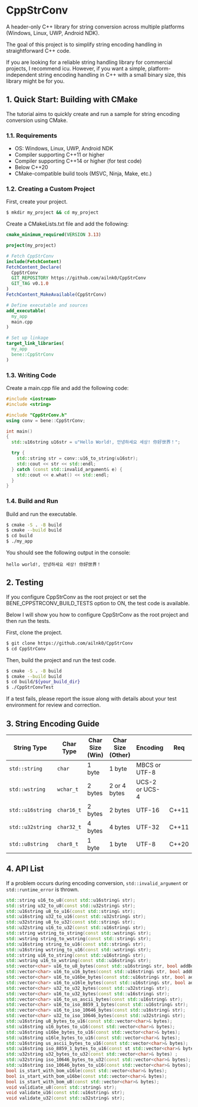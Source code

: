 # CppStrConv

A header-only C++ library for string conversion across multiple platforms (Windows, Linux, UWP, Android NDK).

The goal of this project is to simplify string encoding handling in straightforward C++ code.

If you are looking for a reliable string handling library for commercial projects, I recommend icu. However, if you want a simple, platform-independent string encoding handling in C++ with a small binary size, this library might be for you.

## 1. Quick Start: Building with CMake

The tutorial aims to quickly create and run a sample for string encoding conversion using CMake.

### 1.1. Requirements

- OS: Windows, Linux, UWP, Android NDK
- Compiler supporting C++11 or higher
- Compiler supporting C++14 or higher (for test code)
- Below C++20
- CMake-compatible build tools (MSVC, Ninja, Make, etc.)

### 1.2. Creating a Custom Project

First, create your project.

```sh
$ mkdir my_project && cd my_project
```

Create a CMakeLists.txt file and add the following:

```cmake
cmake_minimum_required(VERSION 3.13)

project(my_project)

# Fetch CppStrConv
include(FetchContent)
FetchContent_Declare(
  CppStrConv
  GIT_REPOSITORY https://github.com/ailnk0/CppStrConv
  GIT_TAG v0.1.0
)
FetchContent_MakeAvailable(CppStrConv)

# Define executable and sources
add_executable(
  my_app
  main.cpp
)

# Set up linkage
target_link_libraries(
  my_app
  bene::CppStrConv
)
```

### 1.3. Writing Code

Create a main.cpp file and add the following code:

```cpp
#include <iostream>
#include <string>

#include "CppStrConv.h"
using conv = bene::CppStrConv;

int main()
{
  std::u16string u16str = u"Hello World!, 안녕하세요 세상! 你好世界！";

  try {
    std::string str = conv::u16_to_string(u16str);
    std::cout << str << std::endl;
  } catch (const std::invalid_argument& e) {
    std::cout << e.what() << std::endl;
  }
}
```

### 1.4. Build and Run

Build and run the executable.

```sh
$ cmake -S . -B build
$ cmake --build build
$ cd build
$ ./my_app
```

You should see the following output in the console:

```
hello world!, 안녕하세요 세상! 你好世界！
```

## 2. Testing

If you configure CppStrConv as the root project or set the BENE_CPPSTRCONV_BUILD_TESTS option to ON, the test code is available.

Below I will show you how to configure CppStrConv as the root project and then run the tests.

First, clone the project.

```sh
$ git clone https://github.com/ailnk0/CppStrConv
$ cd CppStrConv
```

Then, build the project and run the test code.

```sh
$ cmake -S . -B build
$ cmake --build build
$ cd build/${your_build_dir}
$ ./CppStrConvTest
```

If a test fails, please report the issue along with details about your test environment for review and correction.

## 3. String Encoding Guide

| String Type      | Char Type  | Char Size (Win) | Char Size (Other) | Encoding       | Req   |
| ---------------- | ---------- | --------------- | ----------------- | -------------- | ----- |
| `std::string`    | `char`     | 1 byte          | 1 byte            | MBCS or UTF-8  |       |
| `std::wstring`   | `wchar_t`  | 2 bytes         | 2 or 4 bytes      | UCS-2 or UCS-4 |       |
| `std::u16string` | `char16_t` | 2 bytes         | 2 bytes           | UTF-16         | C++11 |
| `std::u32string` | `char32_t` | 4 bytes         | 4 bytes           | UTF-32         | C++11 |
| `std::u8string`  | `char8_t`  | 1 byte          | 1 byte            | UTF-8          | C++20 |

## 4. API List

If a problem occurs during encoding conversion, `std::invalid_argument` or `std::runtime_error` is thrown.

```cpp
std::string u16_to_u8(const std::u16string& str);
std::string u32_to_u8(const std::u32string& str);
std::u16string u8_to_u16(const std::string& str);
std::u16string u32_to_u16(const std::u32string& str);
std::u32string u8_to_u32(const std::string& str);
std::u32string u16_to_u32(const std::u16string& str);
std::string wstring_to_string(const std::wstring& str);
std::wstring string_to_wstring(const std::string& str);
std::u16string string_to_u16(const std::string& str);
std::u16string wstring_to_u16(const std::wstring& str);
std::string u16_to_string(const std::u16string& str);
std::wstring u16_to_wstring(const std::u16string& str);
std::vector<char> u16_to_u8_bytes(const std::u16string& str, bool addBom = false);
std::vector<char> u16_to_u16_bytes(const std::u16string& str, bool addBom = false);
std::vector<char> u16_to_u16be_bytes(const std::u16string& str, bool addBom);
std::vector<char> u16_to_u16le_bytes(const std::u16string& str, bool addBom);
std::vector<char> u32_to_u32_bytes(const std::u32string& str);
std::vector<char> u16_to_u32_bytes(const std::u16string& str);
std::vector<char> u16_to_us_ascii_bytes(const std::u16string& str);
std::vector<char> u16_to_iso_8859_1_bytes(const std::u16string& str);
std::vector<char> u16_to_iso_10646_bytes(const std::u16string& str);
std::vector<char> u32_to_iso_10646_bytes(const std::u32string& str);
std::u16string u8_bytes_to_u16(const std::vector<char>& bytes);
std::u16string u16_bytes_to_u16(const std::vector<char>& bytes);
std::u16string u16be_bytes_to_u16(const std::vector<char>& bytes);
std::u16string u16le_bytes_to_u16(const std::vector<char>& bytes);
std::u16string us_ascii_bytes_to_u16(const std::vector<char>& bytes);
std::u16string iso_8859_1_bytes_to_u16(const st std::vector<char>& bytes);
std::u32string u32_bytes_to_u32(const std::vector<char>& bytes) ;
std::u32string iso_10646_bytes_to_u32(const std::vector<char>& bytes);
std::u16string iso_10646_bytes_to_u16(const std::vector<char>& bytes);
bool is_start_with_bom_u16le(const std::vector<char>& bytes);
bool is_start_with_bom_u16be(const std::vector<char>& bytes);
bool is_start_with_bom_u8(const std::vector<char>& bytes);
void validiate_u8(const std::string& str);
void validate_u16(const std::u16string& str);
void validate_u32(const std::u32string& str);
```
